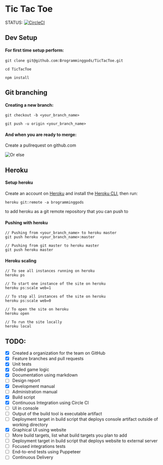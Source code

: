# Tic Tac Toe
STATUS: [![CircleCI](https://circleci.com/gh/Brogramminggods/TicTacToe.svg?style=svg)](https://circleci.com/gh/Brogramminggods/TicTacToe)

## Dev Setup
#### For first time setup perform:
```
git clone git@github.com:Brogramminggods/TicTacToe.git

cd TicTacToe

npm install
```

## Git branching 
#### Creating a new branch:
```
git checkout -b <your_branch_name>

git push -u origin <your_branch_name>
```
#### And when you are ready to merge:
Create a pullrequest on github.com

![Or else](https://media.giphy.com/media/cFkiFMDg3iFoI/giphy.gif)

## Heroku
#### Setup heroku
Create an account on [Heroku](https://signup.heroku.com/) and 
install the [Heroku CLI](https://devcenter.heroku.com/articles/heroku-cli#download-and-install), then run:
```
heroku git:remote -a brogramminggods
```
to add heroku as a git remote repository that you can push to

#### Pushing with heroku
``` 
// Pushing from <your_branch_name> to heroku master
git push heroku <your_branch_name>:master

// Pushing from git master to heroku master
git push heroku master
```

#### Heroku scaling 
```
// To see all instances running on heroku 
heroku ps

// To start one instance of the site on heroku 
heroku ps:scale web=1

// To stop all instances of the site on heroku
heroku ps:scale web=0

// To open the site on heroku 
heroku open

// To run the site locally
heroku local 
```

## TODO:

- [x] Created a organization for the team on GitHub
- [x] Feature branches and pull requests
- [x] Unit tests
- [x] Coded game logic
- [x] Documentation using markdown
- [ ] Design report
- [x] Development manual
- [ ] Administration manual
- [x] Build script
- [x] Continuous Integration using Circle CI
- [ ] UI in console
- [ ] Output of the build tool is executable artifact
- [ ] Deployment target in build script that deploys console artifact outside of working directory
- [x] Graphical UI using website
- [ ] More build targets, list what build targets you plan to add
- [ ] Deployment target in build script that deploys website to external server
- [ ] Focused integrations tests
- [ ] End-to-end tests using Puppeteer
- [ ] Continuous Delivery
